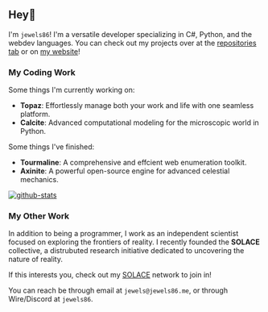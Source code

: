 ## Hey👋
I'm `jewels86`! I'm a versatile developer specializing in C#, Python, and the webdev languages. 
You can check out my projects over at the [repositories tab](https://github.com/jewels86?tab=repositories) or on [my website](https://jewels86.me)!

### My Coding Work
Some things I'm currently working on:
- **Topaz**: Effortlessly manage both your work and life with one seamless platform.
- **Calcite**: Advanced computational modeling for the microscopic world in Python.

Some things I've finished:
- **Tourmaline**: A comprehensive and effcient web enumeration toolkit.
- **Axinite**: A powerful open-source engine for advanced celestial mechanics.

[![github-stats](https://github-readme-stats.vercel.app/api?username=jewels86&show_icons=true&theme=github_dark)](https://github.com/anuraghazra/github-readme-stats)

### My Other Work
In addition to being a programmer, I work as an independent scientist focused on exploring the frontiers of reality.
I recently founded the **SOLACE** collective, a distrubuted research initiative dedicated to uncovering the nature of reality.

If this interests you, check out my [SOLACE](https://github.com/jewels86/solace) network to join in!

You can reach be through email at `jewels@jewels86.me`, or through Wire/Discord at `jewels86`.
